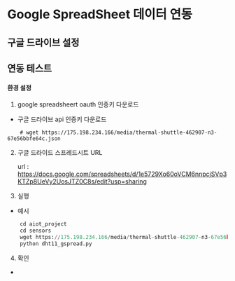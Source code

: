 # Google SpreadSheet 데이터 연동

## 구글 드라이브 설정


## 연동 테스트

#### 환경 설정

1. google spreadsheert oauth 인증키 다운로드

- 구글 드라이브 api 인증키 다운로드
```
    # wget https://175.198.234.166/media/thermal-shuttle-462907-n3-67e56bbfe64c.json
```

2. 구글 드라이드 스프레드시트 URL

    url : https://docs.google.com/spreadsheets/d/1e5729Xo60oVCM6nnpcjSVp3KTZp8UeVy2UosJTZ0C8s/edit?usp=sharing

3. 실행

- 예시
```python
    cd aiot_project
    cd sensors
    wget https://175.198.234.166/media/thermal-shuttle-462907-n3-67e56bbfe64c.json
    python dht11_gspread.py
```

4. 확인 
- 